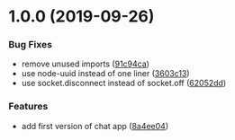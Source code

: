 # 1.0.0 (2019-09-26)


### Bug Fixes

* remove unused imports ([91c94ca](https://github.com/eliasnorrby/kafka-chat-app/commit/91c94ca))
* use node-uuid instead of one liner ([3603c13](https://github.com/eliasnorrby/kafka-chat-app/commit/3603c13))
* use socket.disconnect instead of socket.off ([62052dd](https://github.com/eliasnorrby/kafka-chat-app/commit/62052dd))


### Features

* add first version of chat app ([8a4ee04](https://github.com/eliasnorrby/kafka-chat-app/commit/8a4ee04))
